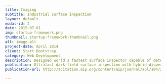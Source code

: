 ```yaml
---
title: Imaging
subtitle: Industrial surface inspection
layout: default
modal-id: 2
date: 2015-07-01
img: startup-framework.png
thumbnail: startup-framework-thumbnail.png
alt: image-alt
project-date: April 2014
client: Start Bootstrap
category: Web Development
description: Designed world's fastest surface inspector capable of detecting defects as small as 10 µm² in a 3 cm field-of-view on moving objects at speeds up to 1,200 m/s.
publication: Ultrafast dark-field surface inspection with hybrid-dispersion laser scanning
publication-url: http://scitation.aip.org/content/aip/journal/apl/104/25/10.1063/1.4885147

---
```

